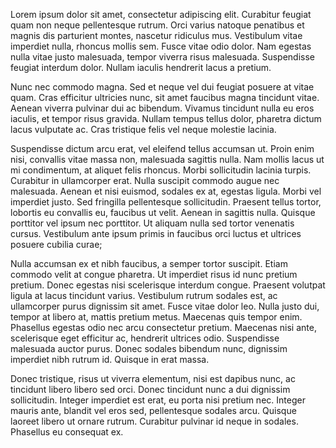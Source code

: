 Lorem ipsum dolor sit amet, consectetur adipiscing elit. Curabitur feugiat quam non neque pellentesque rutrum. Orci varius natoque penatibus et magnis dis parturient montes, nascetur ridiculus mus. Vestibulum vitae imperdiet nulla, rhoncus mollis sem. Fusce vitae odio dolor. Nam egestas nulla vitae justo malesuada, tempor viverra risus malesuada. Suspendisse feugiat interdum dolor. Nullam iaculis hendrerit lacus a pretium.

Nunc nec commodo magna. Sed et neque vel dui feugiat posuere at vitae quam. Cras efficitur ultricies nunc, sit amet faucibus magna tincidunt vitae. Aenean viverra pulvinar dui ac bibendum. Vivamus tincidunt nulla eu eros iaculis, et tempor risus gravida. Nullam tempus tellus dolor, pharetra dictum lacus vulputate ac. Cras tristique felis vel neque molestie lacinia.

Suspendisse dictum arcu erat, vel eleifend tellus accumsan ut. Proin enim nisi, convallis vitae massa non, malesuada sagittis nulla. Nam mollis lacus ut mi condimentum, at aliquet felis rhoncus. Morbi sollicitudin lacinia turpis. Curabitur in ullamcorper erat. Nulla suscipit commodo augue nec malesuada. Aenean et nisi euismod, sodales ex at, egestas ligula. Morbi vel imperdiet justo. Sed fringilla pellentesque sollicitudin. Praesent tellus tortor, lobortis eu convallis eu, faucibus ut velit. Aenean in sagittis nulla. Quisque porttitor vel ipsum nec porttitor. Ut aliquam nulla sed tortor venenatis cursus. Vestibulum ante ipsum primis in faucibus orci luctus et ultrices posuere cubilia curae;

Nulla accumsan ex et nibh faucibus, a semper tortor suscipit. Etiam commodo velit at congue pharetra. Ut imperdiet risus id nunc pretium pretium. Donec egestas nisi scelerisque interdum congue. Praesent volutpat ligula at lacus tincidunt varius. Vestibulum rutrum sodales est, ac ullamcorper purus dignissim sit amet. Fusce vitae dolor leo. Nulla justo dui, tempor at libero at, mattis pretium metus. Maecenas quis tempor enim. Phasellus egestas odio nec arcu consectetur pretium. Maecenas nisi ante, scelerisque eget efficitur ac, hendrerit ultrices odio. Suspendisse malesuada auctor purus. Donec sodales bibendum nunc, dignissim imperdiet nibh rutrum id. Quisque in erat massa.

Donec tristique, risus ut viverra elementum, nisi est dapibus nunc, ac tincidunt libero libero sed orci. Donec tincidunt nunc a dui dignissim sollicitudin. Integer imperdiet est erat, eu porta nisi pretium nec. Integer mauris ante, blandit vel eros sed, pellentesque sodales arcu. Quisque laoreet libero ut ornare rutrum. Curabitur pulvinar id neque in sodales. Phasellus eu consequat ex.
